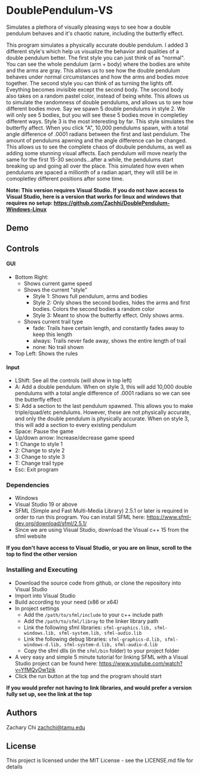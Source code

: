 # DoublePendulum-VS
Simulates a plethora of visually pleasing ways to see how a double pendulum behaves and it's chaotic nature, including the butterfly effect.

This program simulates a physically accurate double pendulum. I added 3 different style's which help us visualize the behavior and qualities of a double pendulum better. The first style you can just think of as "normal". You can see the whole pendulum (arm + body) where the bodies are white and the arms are gray. This allows us to see how the double pendulum behaves under normal circumstances and how the arms and bodies move together. The second style you can think of as turning the lights off. Eveything becomes invisible except the second body. The second body also takes on a random pastel color, instead of being white. This allows us to simulate the randomness of double pendulums, and allows us to see how different bodies move. Say we spawn 5 double pendulums in style 2. We will only see 5 bodies, but you will see these 5 bodies move in completley different ways. Style 3 is the most interesting by far. This style simulates the butterfly affect. When you click "A", 10,000 pendulums spawn, with a total angle difference of .0001 radians between the first and last pendulum. The amount of pendulums apwning and the angle difference can be changed. This allows us to see the complete chaos of doubule pendulums, as well as adding some stunning visual affects. Each pendulum will move nearly the same for the first 15-30 seconds...after a while, the pendulums start breaking up and going all over the place. This simulated how even when pendulums are spaced a millionth of a radian apart, they will still be in comopletley different positions after some time.

**Note: This version requires Visual Studio. If you do not have access to Visual Studio, here is a version that works for linux and windows that requires no setup: https://github.com/Zachhi/DoublePendulum-Windows-Linux**

## Demo

## Controls

#### GUI
* Bottom Right:
  * Shows current game speed
  * Shows the current "style"
    * Style 1: Shows full pendulum, arms and bodies
    * Style 2: Only shows the second bodies, hides the arms and first bodies. Colors the second bodies a random color
    * Style 3: Meant to show the butterfly effect. Only shows arms.
  * Shows current trail type
    * fade: Trails have certain length, and constantly fades away to keep this length
    * always: Trails never fade away, shows the entire length of trail
    * none: No trail shown
* Top Left: Shows the rules

#### Input
* LShift: See all the controls (will show in top left)
* A: Add a double pendulum. When on style 3, this will add 10,000 double pendulums with a total angle difference of .0001 radians so we can see the butterfly effect
* S: Add a section to the last pendulum spawned. This allows you to make triple/quad/etc pendulums. However, these are not physically accurate, and only the double pendulum is physically accurate. When on style 3, this will add a section to every existing pendulum
* Space: Pause the game
* Up/down arrow: Increase/decrease game speed
* 1: Change to style 1
* 2: Change to style 2
* 3: Change to style 3
* T: Change trail type
* Esc: Exit program

### Dependencies

* Windows
* Visual Studio 19 or above
* SFML (Simple and Fast Multi-Media Library) 2.5.1 or later is required in order to run this program. You can install SFML here: https://www.sfml-dev.org/download/sfml/2.5.1/
* Since we are using Visual Studio, download the Visual c++ 15 from the sfml website

**If you don't have access to Visual Studio, or you are on linux, scroll to the top to find the other version**

### Installing and Executing

* Download the source code from github, or clone the repository into Visual Studio
* Import into Visual Studio
* Build according to your need (x86 or x64)
* In project settings
  * Add the `/path/to/sfml/include` to your c++ include path
  * Add the `/path/to/sfml/libray` to the linker library path
  * Link the following sfml libraries: `sfml-graphics.lib, sfml-windows.lib, sfml-system.lib, sfml-audio.lib`
  * Link the following debug libraries: `sfml-graphics-d.lib, sfml-windows-d.lib, sfml-system-d.lib, sfml-audio-d.lib`
  * Copy the sfml dlls (in the `sfml/bin` folder) to your project folder
* A very easy and simple 5 minute tutorial for linking SFML with a Visual Studio project can be found here: https://www.youtube.com/watch?v=YfMQyOw1zik
* Click the run button at the top and the program should start

**If you would prefer not having to link libraries, and would prefer a version fully set up, see the link at the top**

## Authors

Zachary Chi
zachchi@tamu.edu

## License

This project is licensed under the MIT License - see the LICENSE.md file for details
